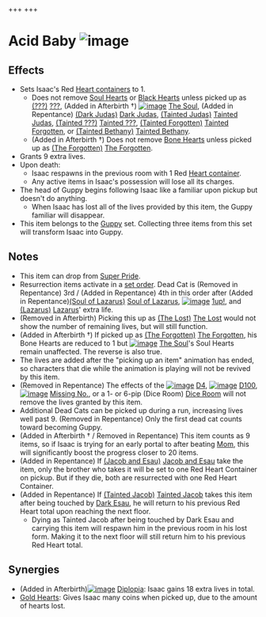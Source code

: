 +++
+++

 # Acid Baby ![image](/image/Acid_Baby.png) 


Effects
---------


* Sets Isaac's Red [Heart containers](/wiki/Heart_container "Heart container") to 1.
	+ Does not remove [Soul Hearts](/wiki/Soul_Heart "Soul Heart") or [Black Hearts](/wiki/Black_Heart "Black Heart") unless picked up as  [(???)](/wiki/%3F%3F%3F_(Character) "???") [???](/wiki/%3F%3F%3F_(Character) "??? (Character)"), (Added in Afterbirth †)  [![image](/image/The_Soul.png)](/wiki/The_Soul_(Character) "The Soul") [The Soul](/wiki/The_Soul_(Character) "The Soul (Character)"), (Added in Repentance)  [(Dark Judas)](/wiki/Dark_Judas "Dark Judas") [Dark Judas](/wiki/Dark_Judas "Dark Judas"),  [(Tainted Judas)](/wiki/Tainted_Judas "Tainted Judas") [Tainted Judas](/wiki/Tainted_Judas "Tainted Judas"),  [(Tainted ???)](/wiki/Tainted_%3F%3F%3F "Tainted ???") [Tainted ???](/wiki/Tainted_%3F%3F%3F "Tainted ???"),  [(Tainted Forgotten)](/wiki/Tainted_Forgotten "Tainted Forgotten") [Tainted Forgotten](/wiki/Tainted_Forgotten "Tainted Forgotten"), or  [(Tainted Bethany)](/wiki/Tainted_Bethany "Tainted Bethany") [Tainted Bethany](/wiki/Tainted_Bethany "Tainted Bethany").
	+ (Added in Afterbirth †) Does not remove [Bone Hearts](/wiki/Bone_Heart "Bone Heart") unless picked up as  [(The Forgotten)](/wiki/The_Forgotten "The Forgotten") [The Forgotten](/wiki/The_Forgotten "The Forgotten").
* Grants 9 extra lives.
* Upon death:
	+ Isaac respawns in the previous room with 1 Red [Heart container](/wiki/Heart_container "Heart container").
	+ Any active items in Isaac's possession will lose all its charges.
* The head of Guppy begins following Isaac like a familiar upon pickup but doesn't do anything.
	+ When Isaac has lost all of the lives provided by this item, the Guppy familiar will disappear.
* This item belongs to the [Guppy](/wiki/Guppy "Guppy") set. Collecting three items from this set will transform Isaac into Guppy.


Notes
-------


* This item can drop from [Super Pride](/wiki/Super_Pride "Super Pride").
* Resurrection items activate in a [set order](/wiki/Category:Revival_items "Category:Revival items"). Dead Cat is (Removed in Repentance) 3rd / (Added in Repentance) 4th in this order after (Added in Repentance)[(Soul of Lazarus)](/wiki/Cards_and_Runes "Soul of Lazarus") [Soul of Lazarus](/wiki/Cards_and_Runes "Cards and Runes"), [![image](/image/1up!.png)](/wiki/1up! "1up!") [1up!](/wiki/1up! "1up!"), and  [(Lazarus)](/wiki/Lazarus "Lazarus") [Lazarus](/wiki/Lazarus "Lazarus")' extra life.
* (Removed in Afterbirth) Picking this up as  [(The Lost)](/wiki/The_Lost "The Lost") [The Lost](/wiki/The_Lost "The Lost") would not show the number of remaining lives, but will still function.
* (Added in Afterbirth †) If picked up as  [(The Forgotten)](/wiki/The_Forgotten "The Forgotten") [The Forgotten](/wiki/The_Forgotten "The Forgotten"), his Bone Hearts are reduced to 1 but  [![image](/image/The_Soul.png)](/wiki/The_Soul_(Character) "The Soul") [The Soul](/wiki/The_Soul_(Character) "The Soul (Character)")'s Soul Hearts remain unaffected. The reverse is also true.
* The lives are added after the "picking up an item" animation has ended, so characters that die while the animation is playing will not be revived by this item.
* (Removed in Repentance) The effects of the [![image](/image/D4.png)](/wiki/D4 "D4") [D4](/wiki/D4 "D4"), [![image](/image/D100.png)](/wiki/D100 "D100") [D100](/wiki/D100 "D100"), [![image](/image/Missing_No..png)](/wiki/Missing_No. "Missing No.") [Missing No.](/wiki/Missing_No. "Missing No."), or a 1- or 6-pip (Dice Room) [Dice Room](/wiki/Dice_Room "Dice Room") will not remove the lives granted by this item.
* Additional Dead Cats can be picked up during a run, increasing lives well past 9. (Removed in Repentance) Only the first dead cat counts toward becoming Guppy.
* (Added in Afterbirth † / Removed in Repentance) This item counts as 9 items, so if Isaac is trying for an early portal to after beating [Mom](/wiki/Mom "Mom"), this will significantly boost the progress closer to 20 items.
* (Added in Repentance) If  [(Jacob and Esau)](/wiki/Jacob_and_Esau "Jacob and Esau") [Jacob and Esau](/wiki/Jacob_and_Esau "Jacob and Esau") take the item, only the brother who takes it will be set to one Red Heart Container on pickup. But if they die, both are resurrected with one Red Heart Container.
* (Added in Repentance) If  [(Tainted Jacob)](/wiki/Tainted_Jacob "Tainted Jacob") [Tainted Jacob](/wiki/Tainted_Jacob "Tainted Jacob") takes this item after being touched by [Dark Esau](/wiki/Dark_Esau "Dark Esau"), he will return to his previous Red Heart total upon reaching the next floor.
	+ Dying as Tainted Jacob after being touched by Dark Esau and carrying this item will respawn him in the previous room in his lost form. Making it to the next floor will still return him to his previous Red Heart total.


Synergies
-----------


* (Added in Afterbirth)[![image](/image/Diplopia.png)](/wiki/Diplopia "Diplopia") [Diplopia](/wiki/Diplopia "Diplopia"): Isaac gains 18 extra lives in total.
* [Gold Hearts](/wiki/Gold_Heart "Gold Heart"): Gives Isaac many coins when picked up, due to the amount of hearts lost.



